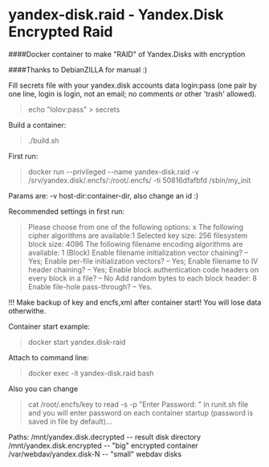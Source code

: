 # yandex-disk.raid - Yandex.Disk Encrypted Raid
####Docker container to make "RAID" of Yandex.Disks with encryption

####Thanks to DebianZILLA for manual :)

Fill secrets file with your yandex.disk accounts data
login:pass (one pair by one line, login is login, not an email; no comments or other 'trash' allowed).
> echo "lolov:pass" > secrets

Build a container:
> ./build.sh

First run:
>docker run --privileged --name yandex-disk.raid -v /srv/yandex.disk/.encfs/:/root/.encfs/ -ti 50816dfafbfd /sbin/my_init

Params are: -v host-dir:container-dir, also change an id :)

Recommended settings in first run:
>Please choose from one of the following options: x
>The following cipher algorithms are available:1
>Selected key size: 256
>filesystem block size: 4096
>The following filename encoding algorithms are available: 1 (Block)
>Enable filename initialization vector chaining? – Yes;
>Enable per-file initialization vectors? – Yes;
>Enable filename to IV header chaining? – Yes;
>Enable block authentication code headers on every block in a file? – No
>Add random bytes to each block header: 8
>Enable file-hole pass-through? – Yes.

!!! Make backup of key and encfs,xml after container start! You will lose data otherwithe.

Container start example:
> docker start yandex.disk-raid

Attach to command line:
> docker exec -it yandex-disk.raid bash

Also you can change 
>cat /root/.encfs/key
to
>read -s -p "Enter Password: "
in runit.sh file and you will enter password on each container startup (password is saved in file by default)...

Paths:
/mnt/yandex.disk.decrypted -- result disk directory
/mnt/yandex.disk.encrypted -- "big" encrypted container
/var/webdav/yandex.disk-N -- "small" webdav disks
